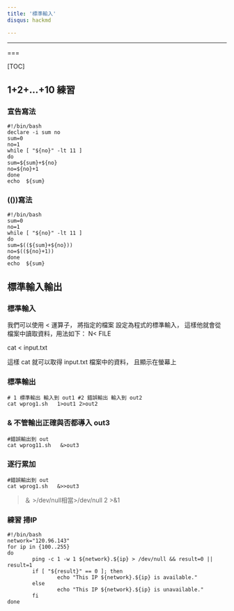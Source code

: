 ```yaml
---
title: '標準輸入'
disqus: hackmd

---
```


---

===

[TOC]

1+2+...+10 練習
---
### 宣告寫法

```gherkin=
#!/bin/bash
declare -i sum no
sum=0
no=1
while [ "${no}" -lt 11 ]
do
sum=${sum}+${no}
no=${no}+1
done
echo  ${sum}
```
### (())寫法
```gherkin=
#!/bin/bash
sum=0
no=1
while [ "${no}" -lt 11 ]
do
sum=$((${sum}+${no}))
no=$((${no}+1))
done
echo  ${sum}
```

標準輸入輸出
---
### 標準輸入
我們可以使用 < 運算子，
將指定的檔案
設定為程式的標準輸入，
這樣他就會從檔案中讀取資料，用法如下：
N< FILE

cat < input.txt

這樣 cat 就可以取得 input.txt 檔案中的資料，
且顯示在螢幕上

### 標準輸出
```gherkin=
# 1 標準輸出 輸入到 out1 #2 錯誤輸出 輸入到 out2
cat wprog1.sh   1>out1 2>out2
```


### & 不管輸出正確與否都導入 out3
```gherkin=
#錯誤輸出到 out
cat wprog11.sh   &>out3
```
### 逐行累加
```gherkin=
#錯誤輸出到 out
cat wprog1.sh   &>>out3
```

> ＆ >/dev/null相當>/dev/null  2  >&1


### 練習 掃IP 
```gherkin=
#!/bin/bash
network="120.96.143"
for ip in {100..255}
do
        ping -c 1 -w 1 ${network}.${ip} > /dev/null && result=0 || result=1
        if [ "${result}" == 0 ]; then
                echo "This IP ${network}.${ip} is available."
        else
                echo "This IP ${network}.${ip} is unavailable."
        fi
done
```


